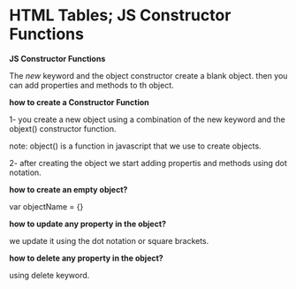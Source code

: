 # HTML Tables; JS Constructor Functions


**JS Constructor Functions**

The *new* keyword and the object constructor create a blank object. then you can add properties and methods to th object.

**how to create a Constructor Function**

1- you create a new object using a combination of the new keyword and the objext() constructor function.

note: object() is a function in javascript that we use to create objects.

2- after creating the object we start adding propertis and methods using dot notation.

**how to create an empty object?**

var objectName = {}

**how to update any property in the object?**

we update it using the dot notation or square brackets.

**how to delete any property in the object?**

using delete keyword.




